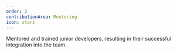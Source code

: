 ```yaml
---
order: 2
contributionArea: Mentoring
icon: stars
---
```

Mentored and trained junior developers, resulting in their successful integration into the team.
